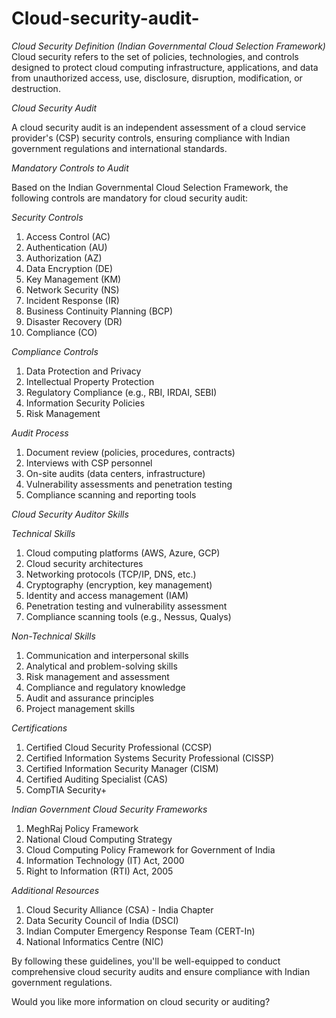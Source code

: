 # Cloud-security-audit-
*Cloud Security Definition (Indian Governmental Cloud Selection Framework)*
   Cloud security refers to the set of policies, technologies, and controls designed to protect cloud computing    infrastructure, applications, and data from unauthorized access, use, disclosure, disruption, modification, or destruction.

*Cloud Security Audit*

A cloud security audit is an independent assessment of a cloud service provider's (CSP) security controls, ensuring compliance with Indian government regulations and international standards.

*Mandatory Controls to Audit*

Based on the Indian Governmental Cloud Selection Framework, the following controls are mandatory for cloud security audit:

*Security Controls*

1. Access Control (AC)
2. Authentication (AU)
3. Authorization (AZ)
4. Data Encryption (DE)
5. Key Management (KM)
6. Network Security (NS)
7. Incident Response (IR)
8. Business Continuity Planning (BCP)
9. Disaster Recovery (DR)
10. Compliance (CO)

*Compliance Controls*

1. Data Protection and Privacy
2. Intellectual Property Protection
3. Regulatory Compliance (e.g., RBI, IRDAI, SEBI)
4. Information Security Policies
5. Risk Management

*Audit Process*

1. Document review (policies, procedures, contracts)
2. Interviews with CSP personnel
3. On-site audits (data centers, infrastructure)
4. Vulnerability assessments and penetration testing
5. Compliance scanning and reporting tools

*Cloud Security Auditor Skills*

*Technical Skills*

1. Cloud computing platforms (AWS, Azure, GCP)
2. Cloud security architectures
3. Networking protocols (TCP/IP, DNS, etc.)
4. Cryptography (encryption, key management)
5. Identity and access management (IAM)
6. Penetration testing and vulnerability assessment
7. Compliance scanning tools (e.g., Nessus, Qualys)

*Non-Technical Skills*

1. Communication and interpersonal skills
2. Analytical and problem-solving skills
3. Risk management and assessment
4. Compliance and regulatory knowledge
5. Audit and assurance principles
6. Project management skills

*Certifications*

1. Certified Cloud Security Professional (CCSP)
2. Certified Information Systems Security Professional (CISSP)
3. Certified Information Security Manager (CISM)
4. Certified Auditing Specialist (CAS)
5. CompTIA Security+

*Indian Government Cloud Security Frameworks*

1. MeghRaj Policy Framework
2. National Cloud Computing Strategy
3. Cloud Computing Policy Framework for Government of India
4. Information Technology (IT) Act, 2000
5. Right to Information (RTI) Act, 2005

*Additional Resources*

1. Cloud Security Alliance (CSA) - India Chapter
2. Data Security Council of India (DSCI)
3. Indian Computer Emergency Response Team (CERT-In)
4. National Informatics Centre (NIC)

By following these guidelines, you'll be well-equipped to conduct comprehensive cloud security audits and ensure compliance with Indian government regulations.

Would you like more information on cloud security or auditing?
